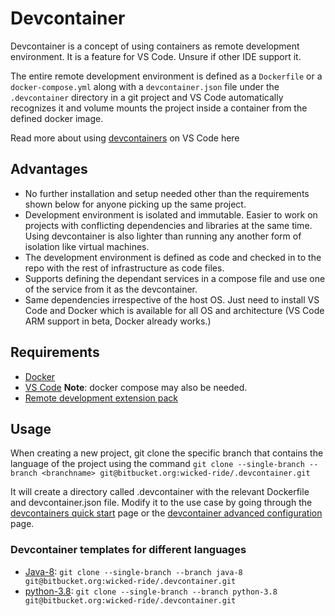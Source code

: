 # Devcontainer #

Devcontainer is a concept of using containers as remote development environment. It is a feature for VS Code. Unsure if other IDE support it. 

The entire remote development environment is defined as a `Dockerfile` or a `docker-compose.yml` along with a `devcontainer.json` file under the `.devcontainer` directory in a git project and VS Code automatically recognizes it and volume mounts the project inside a container from the defined docker image.

Read more about using [devcontainers](https://code.visualstudio.com/docs/remote/containers) on VS Code here

## Advantages ##
* No further installation and setup needed other than the requirements shown below for anyone picking up the same project. 
* Development environment is isolated and immutable. Easier to work on projects with conflicting dependencies and libraries at the same time. Using devcontainer is also lighter than running any another form of isolation like virtual machines.
* The development environment is defined as code and checked in to the repo with the rest of infrastructure as code files.
* Supports defining the dependant services in a compose file and use one of the service from it as the devcontainer.
* Same dependencies irrespective of the host OS. Just need to install VS Code and Docker which is available for all OS and architecture (VS Code ARM support in beta, Docker already works.)

## Requirements ##
* [Docker](https://www.docker.com/get-started)
* [VS Code](https://code.visualstudio.com/download) **Note**: docker compose may also be needed.
* [Remote development extension pack](https://marketplace.visualstudio.com/items?itemName=ms-vscode-remote.vscode-remote-extensionpack)

## Usage ##
When creating a new project, git clone the specific branch that contains the language of the project using the command `git clone --single-branch --branch <branchname> git@bitbucket.org:wicked-ride/.devcontainer.git`

It will create a directory called .devcontainer with the relevant Dockerfile and devcontainer.json file. Modify it to the use case by going through the [devcontainers quick start](https://code.visualstudio.com/docs/remote/containers) page or the [devcontainer advanced configuration](https://code.visualstudio.com/docs/remote/containers-advanced) page.

### Devcontainer templates for different languages ###
* [Java-8](https://bitbucket.org/wicked-ride/.devcontainer/src/java-8/): `git clone --single-branch --branch java-8 git@bitbucket.org:wicked-ride/.devcontainer.git`
* [python-3.8](https://bitbucket.org/wicked-ride/.devcontainer/src/python-3.8/): `git clone --single-branch --branch python-3.8 git@bitbucket.org:wicked-ride/.devcontainer.git`